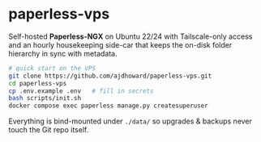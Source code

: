 # paperless-vps

Self-hosted **Paperless-NGX** on Ubuntu 22/24 with Tailscale-only access and an
hourly housekeeping side-car that keeps the on-disk folder hierarchy in sync
with metadata.

```bash
# quick start on the VPS
git clone https://github.com/ajdhoward/paperless-vps.git
cd paperless-vps
cp .env.example .env   # fill in secrets
bash scripts/init.sh
docker compose exec paperless manage.py createsuperuser
```

Everything is bind-mounted under `./data/` so upgrades & backups never touch
the Git repo itself.
